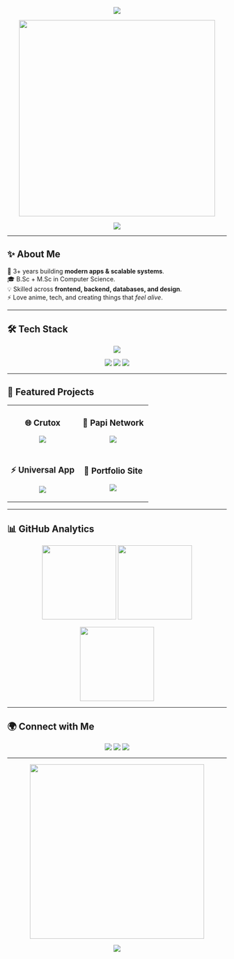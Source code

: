 <!-- Futuristic Neon Banner -->
<p align="center">
  <img src="https://capsule-render.vercel.app/api?type=waving&height=200&color=0:ff00cc,100:00ccff&text=Zain%20Ul%20Abideen%20🚀&fontSize=40&fontColor=ffffff&fontAlignY=35&animation=fadeIn" />
</p>

<!-- Anime GIF for Vibes -->
<p align="center">
  <img src="https://i.pinimg.com/originals/6b/55/47/6b554756e0634c7a8b765e5670a88c2f.gif" width="450" />
</p>

<!-- Typing Animation -->
<p align="center">
  <img src="https://readme-typing-svg.herokuapp.com?font=Fira+Code&size=24&color=00FFFF&width=550&lines=💻+Full-Stack+Developer;🎨+Creative+UI%2FUX+Designer;⚡+Backend+with+PHP+%26+Node.js;🚀+Always+Building+Innovative+Apps" />
</p>

---

## ✨ About Me  

🔮 3+ years building **modern apps & scalable systems**.  
🎓 B.Sc + M.Sc in Computer Science.  
💡 Skilled across **frontend, backend, databases, and design**.  
⚡ Love anime, tech, and creating things that *feel alive*.  

---

## 🛠 Tech Stack  

<p align="center">
  <img src="https://skillicons.dev/icons?i=react,flutter,vue,ts,js,java,kotlin,php,nodejs,python,solidity,docker,aws,mysql,mongodb,figma&perline=9" />
</p>

<p align="center">
  <img src="https://img.shields.io/badge/⚡%20Full-Stack-Developer-purple?style=for-the-badge&logo=visualstudiocode&logoColor=white"/>
  <img src="https://img.shields.io/badge/🎨%20UI%2FUX-Designer-blue?style=for-the-badge&logo=figma&logoColor=white"/>
  <img src="https://img.shields.io/badge/☁️%20Cloud%20Enthusiast-black?style=for-the-badge&logo=aws&logoColor=white"/>
</p>

---

## 🚀 Featured Projects  

<table>
<tr>
<td width="50%">
  <h3 align="center">🌐 Crutox</h3>
  <p align="center">
    <a href="https://github.com/yourusername/project-crutox">
      <img src="https://github-readme-stats.vercel.app/api/pin/?username=yourusername&repo=project-crutox&theme=radical&border_radius=12" />
    </a>
  </p>
</td>
<td width="50%">
  <h3 align="center">📱 Papi Network</h3>
  <p align="center">
    <a href="https://github.com/yourusername/project-papi">
      <img src="https://github-readme-stats.vercel.app/api/pin/?username=yourusername&repo=project-papi&theme=radical&border_radius=12" />
    </a>
  </p>
</td>
</tr>

<tr>
<td width="50%">
  <h3 align="center">⚡ Universal App</h3>
  <p align="center">
    <a href="https://github.com/yourusername/project-universal">
      <img src="https://github-readme-stats.vercel.app/api/pin/?username=yourusername&repo=project-universal&theme=radical&border_radius=12" />
    </a>
  </p>
</td>
<td width="50%">
  <h3 align="center">🌌 Portfolio Site</h3>
  <p align="center">
    <a href="https://zenara1n.github.io/personal-portfolio/">
      <img src="https://github-readme-stats.vercel.app/api/pin/?username=zenara1n&repo=personal-portfolio&theme=radical&border_radius=12" />
    </a>
  </p>
</td>
</tr>
</table>

---

## 📊 GitHub Analytics  

<p align="center">
  <img src="https://github-readme-streak-stats.herokuapp.com?user=zenara1n&theme=tokyonight&hide_border=true" height="170"/>
  <img src="https://github-readme-stats.vercel.app/api?username=zenara1n&show_icons=true&theme=tokyonight&hide_border=true" height="170"/>
</p>

<p align="center">
  <img src="https://github-readme-stats.vercel.app/api/top-langs/?username=zenara1n&layout=compact&theme=tokyonight&hide_border=true" height="170"/>
</p>

---

## 🌍 Connect with Me  

<p align="center">
  <a href="mailto:zxzayn@gmail.com"><img src="https://img.shields.io/badge/Gmail-Me-D14836?style=for-the-badge&logo=gmail&logoColor=white"/></a>
  <a href="https://linkedin.com/in/YOUR-LINKEDIN"><img src="https://img.shields.io/badge/LinkedIn-Connect-0A66C2?style=for-the-badge&logo=linkedin&logoColor=white"/></a>
  <a href="https://zenara1n.github.io/personal-portfolio/"><img src="https://img.shields.io/badge/🌐-Portfolio-ff0057?style=for-the-badge&logo=firefox&logoColor=white"/></a>
</p>

---

<!-- Premium Anime Footer -->
<p align="center">
  <img src="https://i.pinimg.com/originals/f9/50/19/f95019cb6cf4e92a39499e403a53aeb3.gif" width="400" />
</p>

<p align="center">
  <img src="https://capsule-render.vercel.app/api?type=waving&height=120&color=0:00ccff,100:ff00cc&section=footer"/>
</p>
